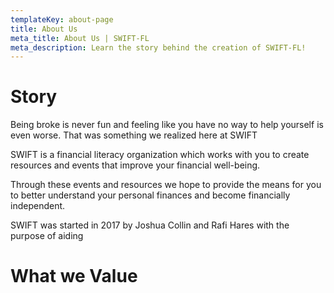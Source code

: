 ```yaml
---
templateKey: about-page
title: About Us
meta_title: About Us | SWIFT-FL
meta_description: Learn the story behind the creation of SWIFT-FL!
---
```

# **Story**

Being broke is never fun and feeling like you have no way to help yourself is even worse. That was something we realized here at SWIFT

 SWIFT is a financial literacy organization which works with you to create resources and events that improve your financial well-being.

Through these events and resources we hope to provide the means for you to better understand your personal finances and become financially independent.

SWIFT was started in 2017 by Joshua Collin and Rafi Hares with the purpose of aiding 

# **What we Value**

